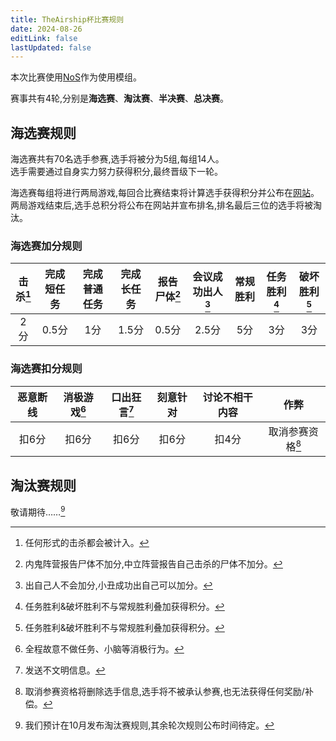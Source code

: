 ```yaml
---
title: TheAirship杯比赛规则
date: 2024-08-26
editLink: false
lastUpdated: false
---
```


本次比赛使用[NoS](/AllClient/NebulaOnTheShip)作为使用模组。

赛事共有4轮,分别是**海选赛**、**淘汰赛**、**半决赛**、**总决赛**。

## 海选赛规则

海选赛共有70名选手参赛,选手将被分为5组,每组14人。<br>
选手需要通过自身实力努力获得积分,最终晋级下一轮。

海选赛每组将进行两局游戏,每回合比赛结束将计算选手获得积分并公布在[网站](./CupProgress)。<br>
两局游戏结束后,选手总积分将公布在网站并宣布排名,排名最后三位的选手将被淘汰。

### 海选赛加分规则

| **击杀[^1]** | **完成短任务** | **完成普通任务** | **完成长任务** | **报告尸体[^2]** | **会议成功出人[^3]** | **常规胜利** | **任务胜利[^4]** | **破坏胜利[^4]** |
|:---------:|:---------:|:----------:|:---------:|:-----------:|:-------------:|:--------:|:---------:|:--------:|
| 2分        | 0.5分      | 1分         | 1.5分      | 0.5分        | 2.5分          | 5分       | 3分        | 3分       |

### 海选赛扣分规则

| **恶意断线** | **消极游戏**[^5] | **口出狂言**[^6] | **刻意针对** | **讨论不相干内容** | **作弊** |
|:--------:|:--------:|:--------:|:--------:|:-----------:|:------:|
| 扣6分      | 扣6分      | 扣6分      | 扣6分      | 扣4分         | 取消参赛资格[^7] |


## 淘汰赛规则

敬请期待……[^8]

[^1]: 任何形式的击杀都会被计入。
[^2]: 内鬼阵营报告尸体不加分,中立阵营报告自己击杀的尸体不加分。
[^3]: 出自己人不会加分,小丑成功出自己可以加分。
[^4]: 任务胜利&破坏胜利不与常规胜利叠加获得积分。
[^5]: 全程故意不做任务、小脑等消极行为。
[^6]: 发送不文明信息。
[^7]: 取消参赛资格将删除选手信息,选手将不被承认参赛,也无法获得任何奖励/补偿。
[^8]: 我们预计在10月发布淘汰赛规则,其余轮次规则公布时间待定。